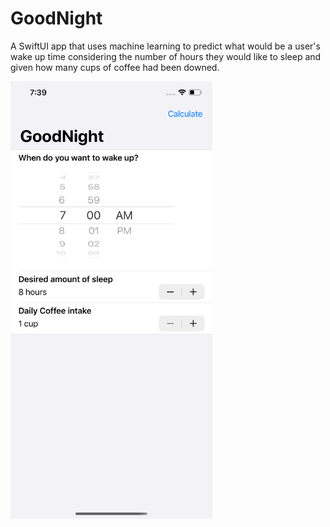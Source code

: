 # GoodNight
A SwiftUI app that uses machine learning to predict what would be a user's wake up time considering the number of hours they would like to sleep and given how many cups of coffee had been downed.

<img height="700" src="https://github.com/OdongoWaga/GoodNight/blob/master/Simulator%20Screen%20Shot%20-%20iPhone%2011%20Pro%20Max%20-%202020-01-16%20at%2007.39.05.png" />
